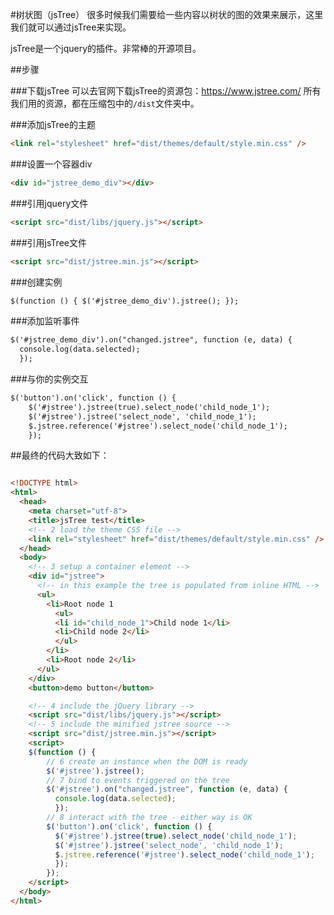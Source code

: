 #树状图（jsTree）
很多时候我们需要给一些内容以树状的图的效果来展示，这里我们就可以通过jsTree来实现。

jsTree是一个jquery的插件。非常棒的开源项目。

##步骤

###下载jsTree
可以去官网下载jsTree的资源包：https://www.jstree.com/
所有我们用的资源，都在压缩包中的`/dist`文件夹中。

###添加jsTree的主题

```html
<link rel="stylesheet" href="dist/themes/default/style.min.css" />
```

###设置一个容器div

```html
<div id="jstree_demo_div"></div>
```

###引用jquery文件

```html
<script src="dist/libs/jquery.js"></script>
```

###引用jsTree文件

```html
<script src="dist/jstree.min.js"></script>
```

###创建实例

```html
$(function () { $('#jstree_demo_div').jstree(); });
```

###添加监听事件

```html
$('#jstree_demo_div').on("changed.jstree", function (e, data) {
  console.log(data.selected);
  });
```

###与你的实例交互

```html
$('button').on('click', function () {
    $('#jstree').jstree(true).select_node('child_node_1');
    $('#jstree').jstree('select_node', 'child_node_1');
    $.jstree.reference('#jstree').select_node('child_node_1');
    });
```

##最终的代码大致如下：
```html

<!DOCTYPE html>
<html>
  <head>
    <meta charset="utf-8">
    <title>jsTree test</title>
    <!-- 2 load the theme CSS file -->
    <link rel="stylesheet" href="dist/themes/default/style.min.css" />
  </head>
  <body>
    <!-- 3 setup a container element -->
    <div id="jstree">
      <!-- in this example the tree is populated from inline HTML -->
      <ul>
        <li>Root node 1
          <ul>
          <li id="child_node_1">Child node 1</li>
          <li>Child node 2</li>
          </ul>
        </li>
        <li>Root node 2</li>
      </ul>
    </div>
    <button>demo button</button>

    <!-- 4 include the jQuery library -->
    <script src="dist/libs/jquery.js"></script>
    <!-- 5 include the minified jstree source -->
    <script src="dist/jstree.min.js"></script>
    <script>
    $(function () {
        // 6 create an instance when the DOM is ready
        $('#jstree').jstree();
        // 7 bind to events triggered on the tree
        $('#jstree').on("changed.jstree", function (e, data) {
          console.log(data.selected);
          });
        // 8 interact with the tree - either way is OK
        $('button').on('click', function () {
          $('#jstree').jstree(true).select_node('child_node_1');
          $('#jstree').jstree('select_node', 'child_node_1');
          $.jstree.reference('#jstree').select_node('child_node_1');
          });
        });
    </script>
  </body>
</html>
```
